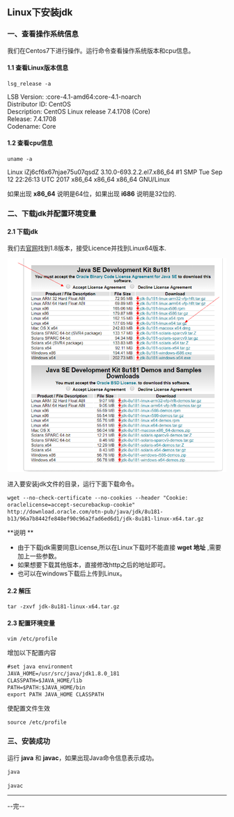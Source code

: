 ## Linux下安装jdk


### 一、查看操作系统信息

我们在Centos7下进行操作。运行命令查看操作系统版本和cpu信息。

#### 1.1 查看Linux版本信息

```
lsg_release -a
```

>
LSB Version:    :core-4.1-amd64:core-4.1-noarch <br/>
Distributor ID: CentOS </br>
Description:    CentOS Linux release 7.4.1708 (Core) </br>
Release:    7.4.1708 <br/>
Codename:   Core <br/>


#### 1.2 查看cpu信息

```
uname -a
```

>
Linux iZj6cf6x67njae75u07qsdZ 3.10.0-693.2.2.el7.x86_64 #1 SMP Tue Sep 12 22:26:13 UTC 2017 x86_64 x86_64 x86_64 GNU/Linux

如果出现 **x86_64** 说明是64位，如果出现 **i686** 说明是32位的.

### 二、下载jdk并配置环境变量


#### 2.1 下载jdk
我们去[官网](http://www.oracle.com/technetwork/java/javase/downloads/jdk8-downloads-2133151.html)找到1.8版本，接受Licence并找到Linux64版本.

![官网jdk版本信息](https://raw.githubusercontent.com/SilencedH/other/master/linux/Linux安装环境/imgs/官网jdk版本信息.png)

进入要安装jdk文件的目录，运行下面下载命令。

```
wget --no-check-certificate --no-cookies --header "Cookie: oraclelicense=accept-securebackup-cookie" http://download.oracle.com/otn-pub/java/jdk/8u181-b13/96a7b8442fe848ef90c96a2fad6ed6d1/jdk-8u181-linux-x64.tar.gz
```

**说明 **

* 由于下载jdk需要同意License,所以在Linux下载时不能直接 **wget 地址** ,需要加上一些参数。
* 如果想要下载其他版本，直接修改http之后的地址即可。
* 也可以在windows下载后上传到Linux。

#### 2.2 解压

```
tar -zxvf jdk-8u181-linux-x64.tar.gz 
```

#### 2.3 配置环境变量

```
vim /etc/profile
```

增加以下配置内容

```
#set java environment
JAVA_HOME=/usr/src/java/jdk1.8.0_181
CLASSPATH=$JAVA_HOME/lib
PATH=$PATH:$JAVA_HOME/bin
export PATH JAVA_HOME CLASSPATH
```

使配置文件生效

```
source /etc/profile
```

### 三、安装成功

运行 **java** 和 **javac**，如果出现Java命令信息表示成功。

```
java

javac
```

---

--完--
